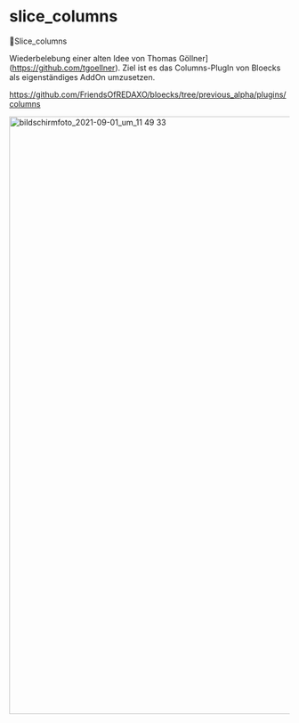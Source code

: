# slice_columns
🐣Slice_columns 

Wiederbelebung einer alten Idee von Thomas Göllner](https://github.com/tgoellner). 
Ziel ist es das Columns-PlugIn von Bloecks als eigenständiges AddOn umzusetzen. 

https://github.com/FriendsOfREDAXO/bloecks/tree/previous_alpha/plugins/columns

<img width="1074" alt="bildschirmfoto_2021-09-01_um_11 49 33" src="https://user-images.githubusercontent.com/791247/131665003-b30db462-d2fc-45ba-b7b1-15d9d7c4cae0.png">

